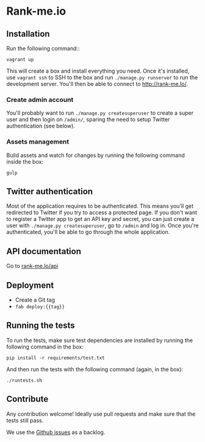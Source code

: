 # Rank-me.io

## Installation

Run the following command::

    vagrant up

This will create a box and install everything you need. Once it's installed, use `vagrant ssh` to SSH to the box and run `./manage.py runserver` to run the development server. You'll then be able to connect to http://rank-me.lo/.

### Create admin account

You'll probably want to run `./manage.py createsuperuser` to create a super user and then login on `/admin/`, sparing the need to setup Twitter authentication (see below).

### Assets management

Build assets and watch for changes by running the following command inside the box:

    gulp

## Twitter authentication

Most of the application requires to be authenticated. This means you'll get redirected to Twitter if you try to access a protected page. If you don't want to register a Twitter app to get an API key and secret, you can just create a user with ``./manage.py createsuperuser``, go to ``/admin`` and log in. Once you're authenticated, you'll be able to go through the whole application.

## API documentation

Go to [rank-me.lo/api](http://rank-me.lo/api)

## Deployment

* Create a Git tag
* `fab deploy:{{tag}}`

## Running the tests

To run the tests, make sure test dependencies are installed by running the
following command in the box:

    pip install -r requirements/test.txt

And then run the tests with the following command (again, in the box):

    ./runtests.sh

## Contribute

Any contribution welcome! Ideally use pull requests and make sure that the
tests still pass.

We use the [Github issues](https://github.com/team-rawbot/rank-me/issues) as a backlog.
